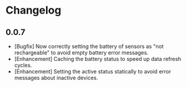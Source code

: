 # Changelog

## 0.0.7
- [Bugfix] Now correctly setting the battery of sensors as "not rechargeable" to avoid empty battery error messages.
- [Enhancement] Caching the battery status to speed up data refresh cycles.
- [Enhancement] Setting the active status statically to avoid error messages about inactive devices.